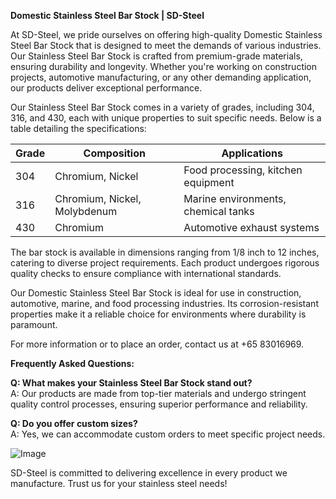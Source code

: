 **Domestic Stainless Steel Bar Stock | SD-Steel**

At SD-Steel, we pride ourselves on offering high-quality Domestic Stainless Steel Bar Stock that is designed to meet the demands of various industries. Our Stainless Steel Bar Stock is crafted from premium-grade materials, ensuring durability and longevity. Whether you're working on construction projects, automotive manufacturing, or any other demanding application, our products deliver exceptional performance.

Our Stainless Steel Bar Stock comes in a variety of grades, including 304, 316, and 430, each with unique properties to suit specific needs. Below is a table detailing the specifications:

| Grade       | Composition                     | Applications                          |
|-------------|---------------------------------|---------------------------------------|
| 304         | Chromium, Nickel               | Food processing, kitchen equipment   |
| 316         | Chromium, Nickel, Molybdenum   | Marine environments, chemical tanks   |
| 430         | Chromium                       | Automotive exhaust systems            |

The bar stock is available in dimensions ranging from 1/8 inch to 12 inches, catering to diverse project requirements. Each product undergoes rigorous quality checks to ensure compliance with international standards.

Our Domestic Stainless Steel Bar Stock is ideal for use in construction, automotive, marine, and food processing industries. Its corrosion-resistant properties make it a reliable choice for environments where durability is paramount.

For more information or to place an order, contact us at +65 83016969. 

**Frequently Asked Questions:**

**Q: What makes your Stainless Steel Bar Stock stand out?**  
A: Our products are made from top-tier materials and undergo stringent quality control processes, ensuring superior performance and reliability.

**Q: Do you offer custom sizes?**  
A: Yes, we can accommodate custom orders to meet specific project needs.

![Image](https://github.com/user-attachments/assets/2567258e-e124-4816-932d-1809bd27ef0b)

SD-Steel is committed to delivering excellence in every product we manufacture. Trust us for your stainless steel needs!